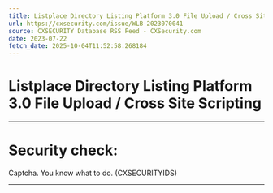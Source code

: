 ```yaml
---
title: Listplace Directory Listing Platform 3.0 File Upload / Cross Site Scripting
url: https://cxsecurity.com/issue/WLB-2023070041
source: CXSECURITY Database RSS Feed - CXSecurity.com
date: 2023-07-22
fetch_date: 2025-10-04T11:52:58.268184
---
```


# Listplace Directory Listing Platform 3.0 File Upload / Cross Site Scripting

---

# Security check:

Captcha. You know what to do. (CXSECURITYIDS)

---